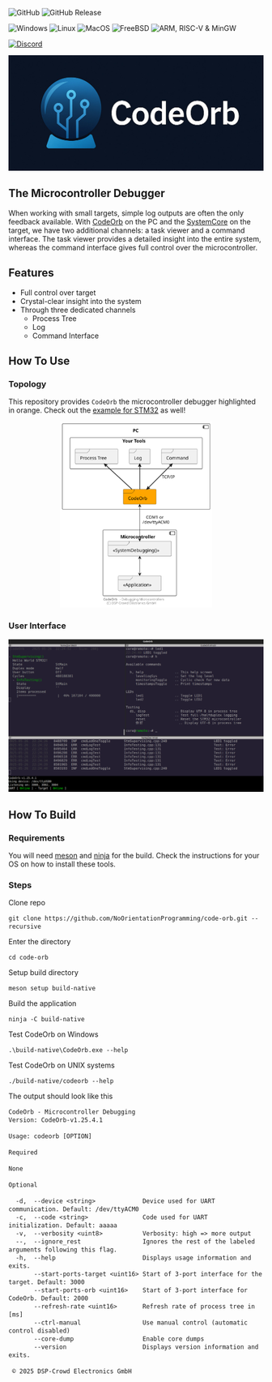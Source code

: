 
<h2 id="codeorb-start" style="display:none;"></h2>

![GitHub](https://img.shields.io/github/license/NoOrientationProgramming/code-orb?style=plastic&color=orange)
![GitHub Release](https://img.shields.io/github/v/release/NoOrientationProgramming/code-orb?style=plastic&color=orange)

![Windows](https://img.shields.io/github/actions/workflow/status/NoOrientationProgramming/code-orb/windows.yml?style=plastic&logo=github&label=Windows)
![Linux](https://img.shields.io/github/actions/workflow/status/NoOrientationProgramming/code-orb/linux.yml?style=plastic&logo=linux&logoColor=white&label=Linux)
![MacOS](https://img.shields.io/github/actions/workflow/status/NoOrientationProgramming/code-orb/macos.yml?style=plastic&logo=apple&label=MacOS)
![FreeBSD](https://img.shields.io/github/actions/workflow/status/NoOrientationProgramming/code-orb/freebsd.yml?style=plastic&logo=freebsd&label=FreeBSD)
![ARM, RISC-V & MinGW](https://img.shields.io/github/actions/workflow/status/NoOrientationProgramming/code-orb/cross.yml?style=plastic&logo=gnu&label=ARM%2C%20RISC-V%20%26%20MinGW)

[![Discord](https://img.shields.io/discord/960639692213190719?style=plastic&color=purple&logo=discord)](https://discord.gg/FBVKJTaY)

<p align="center">
  <kbd>
    <img src="https://raw.githubusercontent.com/NoOrientationProgramming/code-orb/main/doc/res/codeorb.jpg" style="width: 700px; max-width:100%"/>
  </kbd>
</p>

## The Microcontroller Debugger

When working with small targets, simple log outputs are often the only feedback available.
With [CodeOrb](https://github.com/NoOrientationProgramming/code-orb#codeorb-start) on the PC and the
[SystemCore](https://github.com/NoOrientationProgramming/SystemCore#processing-start) on the target,
we have two additional channels: a task viewer and a command interface.
The task viewer provides a detailed insight into the entire system, whereas the command interface gives full control over the microcontroller.

## Features

- Full control over target
- Crystal-clear insight into the system
- Through three dedicated channels
  - Process Tree
  - Log
  - Command Interface

## How To Use

### Topology

This repository provides `CodeOrb` the microcontroller debugger highlighted in orange. Check out the [example for STM32](https://github.com/NoOrientationProgramming/hello-world-stm32) as well!

<p align="center">
  <kbd>
    <img src="https://raw.githubusercontent.com/NoOrientationProgramming/code-orb/main/doc/system/topology.svg" style="width: 300px; max-width:100%"/>
  </kbd>
</p>

### User Interface

<p align="center">
  <kbd>
    <img src="https://raw.githubusercontent.com/NoOrientationProgramming/code-orb/main/doc/screenshots/Screenshot%20from%202025-05-26%2022-25-18.png" style="width: 700px; max-width:100%"/>
  </kbd>
</p>

## How To Build

### Requirements

You will need [meson](https://mesonbuild.com/) and [ninja](https://ninja-build.org/) for the build.
Check the instructions for your OS on how to install these tools.

### Steps

Clone repo
```
git clone https://github.com/NoOrientationProgramming/code-orb.git --recursive
```

Enter the directory
```
cd code-orb
```

Setup build directory
```
meson setup build-native
```

Build the application
```
ninja -C build-native
```

Test CodeOrb on Windows
```
.\build-native\CodeOrb.exe --help
```

Test CodeOrb on UNIX systems
```
./build-native/codeorb --help
```

The output should look like this
```
CodeOrb - Microcontroller Debugging
Version: CodeOrb-v1.25.4.1

Usage: codeorb [OPTION]

Required

None

Optional

  -d,  --device <string>             Device used for UART communication. Default: /dev/ttyACM0
  -c,  --code <string>               Code used for UART initialization. Default: aaaaa
  -v,  --verbosity <uint8>           Verbosity: high => more output
  --,  --ignore_rest                 Ignores the rest of the labeled arguments following this flag.
  -h,  --help                        Displays usage information and exits.
       --start-ports-target <uint16> Start of 3-port interface for the target. Default: 3000
       --start-ports-orb <uint16>    Start of 3-port interface for CodeOrb. Default: 2000
       --refresh-rate <uint16>       Refresh rate of process tree in [ms]
       --ctrl-manual                 Use manual control (automatic control disabled)
       --core-dump                   Enable core dumps
       --version                     Displays version information and exits.

 © 2025 DSP-Crowd Electronics GmbH

```
